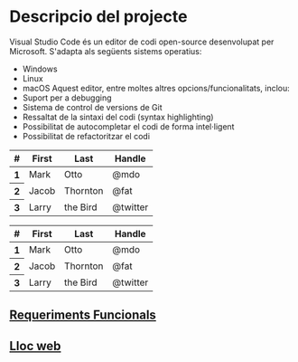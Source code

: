 <!-- TITLE: Descripcio del projecte -->
<!-- SUBTITLE: Explicació general del projecte -->

# Descripcio del projecte
Visual Studio Code és un editor de codi open-source desenvolupat per Microsoft. S'adapta als següents sistems operatius:
* Windows
* Linux
* macOS
Aquest editor, entre moltes altres opcions/funcionalitats, inclou:
*  Suport per a debugging
*  Sistema de control de versions de Git
*  Ressaltat de la sintaxi del codi (syntax highlighting)
*  Possibilitat de autocompletar el codi de forma intel·ligent
*  Possibilitat de refactoritzar el codi


<table class="table">
  <thead class="thead-dark" >
    <tr style="backgroundcolor:#aec8fb">
      <th scope="col">#</th>
      <th scope="col">First</th>
      <th scope="col">Last</th>
      <th scope="col">Handle</th>
    </tr>
  </thead>
  <tbody>
    <tr>
      <th scope="row">1</th>
      <td>Mark</td>
      <td>Otto</td>
      <td>@mdo</td>
    </tr>
    <tr>
      <th scope="row">2</th>
      <td>Jacob</td>
      <td>Thornton</td>
      <td>@fat</td>
    </tr>
    <tr>
      <th scope="row">3</th>
      <td>Larry</td>
      <td>the Bird</td>
      <td>@twitter</td>
    </tr>
  </tbody>
</table>

<table class="table">
  <thead class="thead-light">
    <tr>
      <th scope="col">#</th>
      <th scope="col">First</th>
      <th scope="col">Last</th>
      <th scope="col">Handle</th>
    </tr>
  </thead>
  <tbody>
    <tr>
      <th scope="row">1</th>
      <td>Mark</td>
      <td>Otto</td>
      <td>@mdo</td>
    </tr>
    <tr>
      <th scope="row">2</th>
      <td>Jacob</td>
      <td>Thornton</td>
      <td>@fat</td>
    </tr>
    <tr>
      <th scope="row">3</th>
      <td>Larry</td>
      <td>the Bird</td>
      <td>@twitter</td>
    </tr>
  </tbody>
</table>


<a href="https://wiki-js-epl.herokuapp.com/visual-studio-code/contextualitzacio/descripcio-projecte/req-func">
	<h2 style="pointer-events: auto;
		 cursor: pointer; text-decoration:none;">Requeriments Funcionals</h2>
	</div>
</a>

<a href="https://wiki-js-epl.herokuapp.com/visual-studio-code/contextualitzacio/descripcio-projecte/web">
	<h2 style="pointer-events: auto;
		 cursor: pointer; text-decoration:none;">Lloc web</h2>
	</div>
</a>